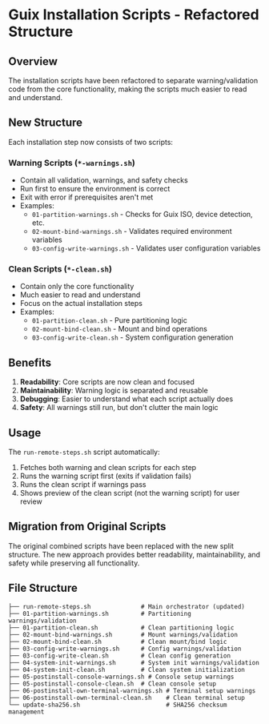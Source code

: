 # Guix Installation Scripts - Refactored Structure

## Overview

The installation scripts have been refactored to separate warning/validation code from the core functionality, making the scripts much easier to read and understand.

## New Structure

Each installation step now consists of two scripts:

### Warning Scripts (`*-warnings.sh`)

- Contain all validation, warnings, and safety checks
- Run first to ensure the environment is correct
- Exit with error if prerequisites aren't met
- Examples:
  - `01-partition-warnings.sh` - Checks for Guix ISO, device detection, etc.
  - `02-mount-bind-warnings.sh` - Validates required environment variables
  - `03-config-write-warnings.sh` - Validates user configuration variables

### Clean Scripts (`*-clean.sh`)

- Contain only the core functionality
- Much easier to read and understand
- Focus on the actual installation steps
- Examples:
  - `01-partition-clean.sh` - Pure partitioning logic
  - `02-mount-bind-clean.sh` - Mount and bind operations
  - `03-config-write-clean.sh` - System configuration generation

## Benefits

1. **Readability**: Core scripts are now clean and focused
2. **Maintainability**: Warning logic is separated and reusable
3. **Debugging**: Easier to understand what each script actually does
4. **Safety**: All warnings still run, but don't clutter the main logic

## Usage

The `run-remote-steps.sh` script automatically:

1. Fetches both warning and clean scripts for each step
2. Runs the warning script first (exits if validation fails)
3. Runs the clean script if warnings pass
4. Shows preview of the clean script (not the warning script) for user review

## Migration from Original Scripts

The original combined scripts have been replaced with the new split structure. The new approach provides better readability, maintainability, and safety while preserving all functionality.

## File Structure

```text
├── run-remote-steps.sh              # Main orchestrator (updated)
├── 01-partition-warnings.sh         # Partitioning warnings/validation
├── 01-partition-clean.sh            # Clean partitioning logic
├── 02-mount-bind-warnings.sh        # Mount warnings/validation  
├── 02-mount-bind-clean.sh           # Clean mount/bind logic
├── 03-config-write-warnings.sh      # Config warnings/validation
├── 03-config-write-clean.sh         # Clean config generation
├── 04-system-init-warnings.sh       # System init warnings/validation
├── 04-system-init-clean.sh          # Clean system initialization
├── 05-postinstall-console-warnings.sh # Console setup warnings
├── 05-postinstall-console-clean.sh  # Clean console setup
├── 06-postinstall-own-terminal-warnings.sh # Terminal setup warnings
├── 06-postinstall-own-terminal-clean.sh    # Clean terminal setup
└── update-sha256.sh                        # SHA256 checksum management
```
